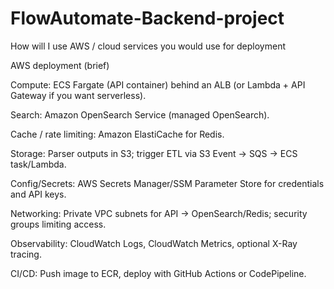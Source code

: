 # FlowAutomate-Backend-project

How will I use AWS / cloud services you would use for deployment

AWS deployment (brief)

Compute:
ECS Fargate (API container) behind an ALB (or Lambda + API Gateway if you want serverless).

Search: Amazon OpenSearch Service (managed OpenSearch).

Cache / rate limiting: Amazon ElastiCache for Redis.

Storage: Parser outputs in S3; trigger ETL via S3 Event → SQS → ECS task/Lambda.

Config/Secrets: AWS Secrets Manager/SSM Parameter Store for credentials and API keys.

Networking: Private VPC subnets for API → OpenSearch/Redis; security groups limiting access.

Observability: CloudWatch Logs, CloudWatch Metrics, optional X-Ray tracing.

CI/CD: Push image to ECR, deploy with GitHub Actions or CodePipeline.
